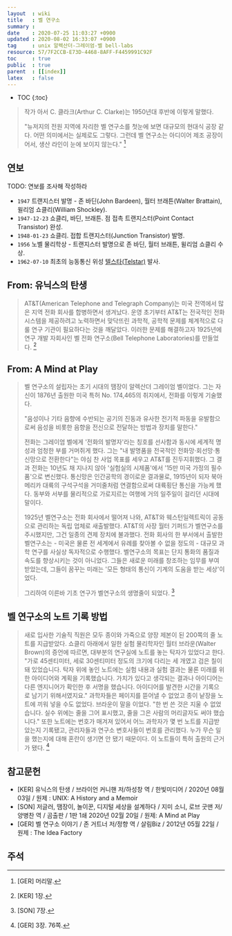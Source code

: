 ```yaml
---
layout  : wiki
title   : 벨 연구소
summary : 
date    : 2020-07-25 11:03:27 +0900
updated : 2020-08-02 16:33:07 +0900
tag     : unix 알렉산더-그레이엄-벨 bell-labs
resource: 57/7F2CCB-E73D-4468-8AFF-F4459991C92F
toc     : true
public  : true
parent  : [[index]]
latex   : false
---
```

* TOC
{:toc}

> 작가 아서 C. 클라크(Arthur C. Clarke)는 1950년대 후반에 이렇게 말했다.
>
> "뉴저지의 전원 지역에 자리한 벨 연구소를 첫눈에 보면 대규모의 현대식 공장 같다.
어떤 의미에서는 실제로도 그렇다. 그런데 벨 연구소는 아디이어 제조 공장이어서, 생산 라인이 눈에 보이지 않는다."
[^GER-0-12]

## 연보

TODO: 연보를 조사해 작성하라

- `1947` 트랜지스터 발명 - 존 바딘(John Bardeen), 월터 브래튼(Walter Brattain), 윌리엄 쇼클리(William Shockley).
- `1947-12-23` 쇼클리, 바딘, 브래튼. 점 접촉 트랜지스터(Point Contact Transistor) 완성.
- `1948-01-23` 쇼클리. 접합 트랜지스터(Junction Transistor) 발명.
- `1956` 노벨 물리학상 - 트랜지스터 발명으로 존 바딘, 월터 브래튼, 윌리엄 쇼클리 수상.
- `1962-07-10` 최초의 능동통신 위성 [텔스타(Telstar)]( https://www.nasa.gov/topics/technology/features/telstar.html ) 발사.

## From: 유닉스의 탄생

> AT&T(American Telephone and Telegraph Company)는 미국 전역에서 많은 지역 전화 회사를 합병하면서 생겨났다.
운영 초기부터 AT&T는 전국적인 전화 시스템을 제공하려고 노력하면서 맞닥뜨린 과학적, 공학적 문제를 체계적으로 다룰 연구 기관이 필요하다는 것을 깨달았다.
이러한 문제를 해결하고자 1925년에 연구 개발 자회사인 벨 전화 연구소(Bell Telephone Laboratories)를 만들었다.
[^KER-1]

## From: A Mind at Play

> 벨 연구소의 설립자는 초기 시대의 땜장이 알렉산더 그레이엄 벨이었다.
그는 자신이 1876년 출원한 미국 특허 No. 174,465의 취지에서, 전화를 이렇게 기술했다.
>
> "음성이나 기타 음향에 수반되는 공기의 진동과 유사한 전기적 파동을 유발함으로써 음성을 비롯한 음향을 전신으로 전달하는 방법과 장치를 말한다."
>
> 전화는 그레이엄 벨에게 '전화의 발명자'라는 칭호를 선사함과 동시에 세계적 명성과 엄청한 부를 거머쥐게 했다.
그는 "내 발명품을 전국적인 전화망⋅회선망⋅통신망으로 전환한다"는 야심 찬 사업 목표를 세우고 AT&T를 진두지휘했다.
그 결과 전화는 10년도 채 지나지 않아 '실험실의 시제품'에서 '15만 미국 가정의 필수품'으로 변신했다.
통신망은 인간공학의 경이로운 결과물로, 1915년이 되자 북아메리카 대륙의 구석구석을 거미줄처럼 연결함으로써 대륙횡단 통신을 가능케 했다.
동부와 서부를 물리적으로 가로지르는 여행에 거의 일주일이 걸리던 시대에 말이다.
>
> 1925년 벨연구소는 전화 회사에서 떨어져 나와, AT&T와 웨스턴일렉트릭이 공동으로 관리하는 독립 업체로 새출발했다. AT&T의 사장 월터 기퍼드가 벨연구소를 주시했지만, 그건 일종의 견제 장치에 불과했다. 전화 회사의 한 부서에서 출발한 벨연구소는 - 미국은 물론 전 세계에서 유례를 찾아볼 수 없을 정도의 - 대규모 과학 연구를 사실상 독자적으로 수행했다. 벨연구소의 목표는 단지 통화의 품질과 속도를 향상시키는 것이 아니었다.
그들은 새로운 미래를 창조하는 임무를 부여 받았는데, 그들이 꿈꾸는 미래는 '모든 형태의 통신이 기계의 도움을 받는 세상'이었다.
>
> 그리하여 이른바 기초 연구가 벨연구소의 생명줄이 되었다.
[^SON-7]

## 벨 연구소의 노트 기록 방법

> 새로 입사한 기술직 직원은 모두 종이와 가죽으로 양장 제본이 된 200쪽의 줄 노트를 지급받았다.
쇼클리 아래에서 일한 실험 물리학자인 월터 브라운(Walter Brown)의 증언에 따르면, 대부분의 연구실에 노트를 놓는 탁자가 있었다고 한다.
"가로 45센티미터, 세로 30센티미터 정도의 크기에 다리는 세 개였고 검은 칠이 돼 있었습니다.
탁자 위에 놓인 노트에는 실험 내용과 실험 결과는 물론 미래를 위한 아이디어와 계획을 기록했습니다.
가치가 있다고 생각되는 결과나 아이디어는 다른 엔지니어가 확인한 후 서명을 했습니다.
아이디어를 발견한 시간을 기록으로 남기기 위해서였지요."
과학자들은 페이지를 뜯어낼 수 없었고 종이 낱장을 노트에 끼워 넣을 수도 없었다.
브라운이 말을 이었다. "한 번 쓴 것은 지울 수 없었습니다.
실수 위에는 줄을 그어 표시했고, 줄을 그은 사람의 머리글자도 써야 했습니다."
또한 노트에는 번호가 매겨져 있어서 어느 과학자가 몇 번 노트를 지급받았는지 기록됐고,
관리자들과 연구소 변호사들이 번호를 관리했다.
누가 무슨 일을 했는지에 대해 혼란이 생기면 안 됐기 때문이다. 이 노트들이 특허 출원의 근거가 됐다.
[^GER-3-76]

## 참고문헌

- [KER] 유닉스의 탄생 / 브라이언 커니핸 저/하성창 역 / 한빛미디어 / 2020년 08월 03일 / 원제 : UNIX: A History and a Memoir
- [SON] 저글러, 땜장이, 놀이꾼, 디지털 세상을 설계하다 / 지미 소니, 로브 굿맨 저/양병찬 역 / 곰출판 / 1판 1쇄 2020년 02월 20일 / 원제: A Mind at Play
- [GER] 벨 연구소 이야기 / 존 거트너 저/정향 역 / 살림Biz / 2012년 05월 22일 / 원제 : The Idea Factory

## 주석

[^SON-7]: [SON] 7장.
[^KER-1]: [KER] 1장.
[^GER-0-12]: [GER] 머리말.
[^GER-3-76]: [GER] 3장. 76쪽.


